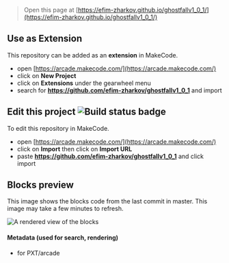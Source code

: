  


> Open this page at [https://efim-zharkov.github.io/ghostfallv1_0_1/](https://efim-zharkov.github.io/ghostfallv1_0_1/)

## Use as Extension

This repository can be added as an **extension** in MakeCode.

* open [https://arcade.makecode.com/](https://arcade.makecode.com/)
* click on **New Project**
* click on **Extensions** under the gearwheel menu
* search for **https://github.com/efim-zharkov/ghostfallv1_0_1** and import

## Edit this project ![Build status badge](https://github.com/efim-zharkov/ghostfallv1_0_1/workflows/MakeCode/badge.svg)

To edit this repository in MakeCode.

* open [https://arcade.makecode.com/](https://arcade.makecode.com/)
* click on **Import** then click on **Import URL**
* paste **https://github.com/efim-zharkov/ghostfallv1_0_1** and click import

## Blocks preview

This image shows the blocks code from the last commit in master.
This image may take a few minutes to refresh.

![A rendered view of the blocks](https://github.com/efim-zharkov/ghostfallv1_0_1/raw/master/.github/makecode/blocks.png)

#### Metadata (used for search, rendering)

* for PXT/arcade
<script src="https://makecode.com/gh-pages-embed.js"></script><script>makeCodeRender("{{ site.makecode.home_url }}", "{{ site.github.owner_name }}/{{ site.github.repository_name }}");</script>
